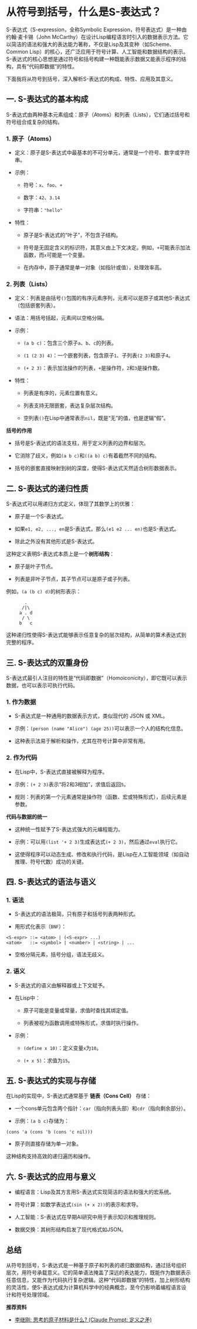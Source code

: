 # 从符号到括号，什么是S-表达式？


S-表达式（S-expression，全称Symbolic Expression，符号表达式）是一种由约翰·麦卡锡（John McCarthy）在设计Lisp编程语言时引入的数据表示方法。它以简洁的语法和强大的表达能力著称，不仅是Lisp及其变种（如Scheme、Common Lisp）的核心，还广泛应用于符号计算、人工智能和数据结构的表示。S-表达式的核心思想是通过符号和括号构建一种既能表示数据又能表示程序的结构，具有“代码即数据”的特性。

下面我将从符号到括号，深入解析S-表达式的构成、特性、应用及其意义。

## 一. S-表达式的基本构成

S-表达式由两种基本元素组成：原子（Atoms）和列表（Lists），它们通过括号和符号组合成复杂的结构。

### 1. 原子（Atoms）

- 定义：原子是S-表达式中最基本的不可分单元，通常是一个符号、数字或字符串。

- 示例：

  - 符号：`x`、`foo`、`+`

  - 数字：`42`、`3.14`

  - 字符串：`"hello"`

- 特性：

  - 原子是S-表达式的“叶子”，不包含子结构。

  - 符号是无固定含义的标识符，其意义由上下文决定。例如，`+`可能表示加法函数，而`x`可能是一个变量。

  - 在内存中，原子通常是单一对象（如指针或值），处理效率高。

### 2. 列表（Lists）

- 定义：列表是由括号`()`包围的有序元素序列，元素可以是原子或其他S-表达式（包括嵌套列表）。

- 语法：用括号括起，元素间以空格分隔。

- 示例：

  - `(a b c)`：包含三个原子`a`、`b`、`c`的列表。

  - `(1 (2 3) 4)`：一个嵌套列表，包含原子`1`、子列表`(2 3)`和原子`4`。

  - `(+ 2 3)`：表示加法操作的列表，`+`是操作符，`2`和`3`是操作数。

- 特性：

  - 列表是有序的，元素位置有意义。

  - 列表支持无限嵌套，表达复杂层次结构。

  - 空列表`()`在Lisp中通常表示`nil`，既是“无”的值，也是逻辑“假”。

**括号的作用**

  - 括号是S-表达式的语法支柱，用于定义列表的边界和层次。

  - 它消除了歧义，例如`(a b c)`和`((a b) c)`有着截然不同的结构。

  - 括号的嵌套直接映射到树的深度，使得S-表达式天然适合树形数据表示。

## 二. S-表达式的递归性质

S-表达式可以用递归方式定义，体现了其数学上的优雅：

- 原子是一个S-表达式。

- 如果`e1, e2, ..., en`是S-表达式，那么`(e1 e2 ... en)`也是S-表达式。

- 除此之外没有其他形式是S-表达式。

这种定义表明S-表达式本质上是一个**树形结构**：

- 原子是叶子节点。

- 列表是非叶子节点，其子节点可以是原子或子列表。

例如，`(a (b c) d)`的树形表示：

```
       .
      /|\
     a . d
      / \
     b   c
```

这种递归性使得S-表达式能够表示任意复杂的层次结构，从简单的算术表达式到完整的程序。

## 三. S-表达式的双重身份

S-表达式最引人注目的特性是“代码即数据”（Homoiconicity），即它既可以表示数据，也可以表示可执行代码。

### 1. 作为数据

- S-表达式是一种通用的数据表示方式，类似现代的 JSON 或 XML。

- 示例：`(person (name "Alice") (age 25))`可以表示一个人的结构化信息。

- 这种表示法易于解析和操作，尤其在符号计算中非常有用。

### 2. 作为代码

- 在Lisp中，S-表达式直接被解释为程序。

- 示例：`(+ 2 3)`表示“将2和3相加”，求值后返回`5`。

- 规则：列表的第一个元素通常是操作符（函数、宏或特殊形式），后续元素是参数。

**代码与数据的统一**

- 这种统一性赋予了S-表达式强大的元编程能力。

- 示例：可以用`(list '+ 2 3)`生成表达式`(+ 2 3)`，然后通过`eval`执行它。

- 这使得程序可以动态生成、修改和执行代码，是Lisp在人工智能领域（如自动推理、符号代数）成功的关键。

## 四. S-表达式的语法与语义

### 1. 语法

- S-表达式的语法极简，只有原子和括号列表两种形式。

- 用形式化表示（`BNF`）：

```
<S-expr> ::= <atom> | (<S-expr> ...)
<atom>   ::= <symbol> | <number> | <string> | ...
```

- 空格分隔元素，括号分组，语法无歧义。

### 2. 语义

- S-表达式的语义由解释器或上下文赋予。

- 在Lisp中：

  - 原子可能是变量或常量，求值时查找其绑定值。

  - 列表被视为函数调用或特殊形式，求值时执行操作。

- 示例：

  - `(define x 10)`：定义变量`x`为`10`。

  - `(+ x 5)`：求值为`15`。

## 五. S-表达式的实现与存储

在Lisp的实现中，S-表达式通常基于 **链表（Cons Cell）** 存储：

- 一个cons单元包含两个指针：`car`（指向列表头部）和`cdr`（指向剩余部分）。

- 示例：`(a b c)`存储为：

```
(cons 'a (cons 'b (cons 'c nil)))
```

- 原子则直接存储为单一对象。

这种结构支持高效的递归遍历和操作。

## 六. S-表达式的应用与意义

- 编程语言：Lisp及其方言用S-表达式实现简洁的语法和强大的宏系统。

- 符号计算：如数学表达式`(sin (+ x 2))`的表示和求导。

- 人工智能：S-表达式在早期AI研究中用于表示知识和推理规则。

- 数据交换：其树形结构启发了现代格式如JSON。

## 总结

从符号到括号，S-表达式是一种基于原子和列表的递归数据结构，通过括号组织层次，用符号承载意义。它的简单语法掩盖了深远的表达能力，既能作为数据表示任意信息，又能作为代码执行复杂逻辑。这种“代码即数据”的特性，加上树形结构的灵活性，使S-表达式成为计算机科学中的经典概念，至今仍影响着编程语言设计和符号处理领域。

**推荐资料**

- [李继刚: 思考的原子材料是什么? (Claude Prompt: 定义之矛)](https://x.com/lijigang_com/status/1899764564713246782)
